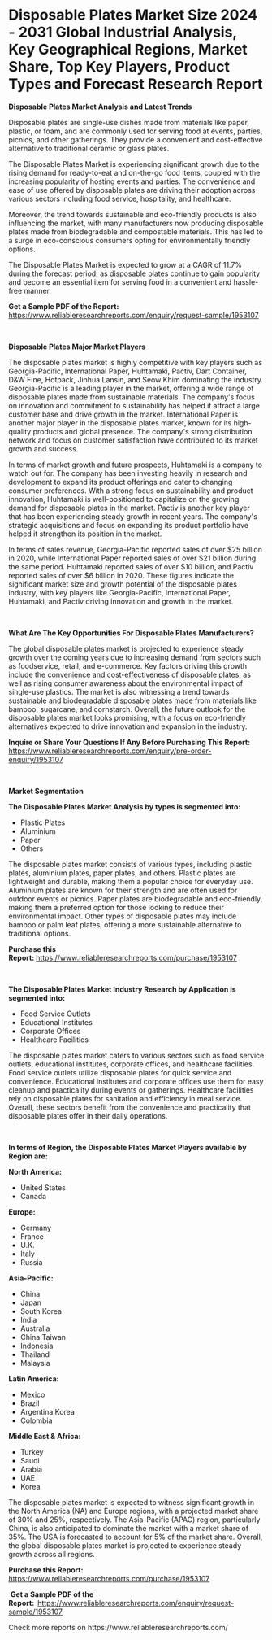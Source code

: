 <p><h1>Disposable Plates Market Size 2024 - 2031 Global Industrial Analysis, Key Geographical Regions, Market Share, Top Key Players, Product Types and Forecast Research Report</h1></p><p><strong>Disposable Plates Market Analysis and Latest Trends</strong></p>
<p><p>Disposable plates are single-use dishes made from materials like paper, plastic, or foam, and are commonly used for serving food at events, parties, picnics, and other gatherings. They provide a convenient and cost-effective alternative to traditional ceramic or glass plates.</p><p>The Disposable Plates Market is experiencing significant growth due to the rising demand for ready-to-eat and on-the-go food items, coupled with the increasing popularity of hosting events and parties. The convenience and ease of use offered by disposable plates are driving their adoption across various sectors including food service, hospitality, and healthcare.</p><p>Moreover, the trend towards sustainable and eco-friendly products is also influencing the market, with many manufacturers now producing disposable plates made from biodegradable and compostable materials. This has led to a surge in eco-conscious consumers opting for environmentally friendly options.</p><p>The Disposable Plates Market is expected to grow at a CAGR of 11.7% during the forecast period, as disposable plates continue to gain popularity and become an essential item for serving food in a convenient and hassle-free manner.</p></p>
<p><strong>Get a Sample PDF of the Report:&nbsp;</strong> <a href="https://www.reliableresearchreports.com/enquiry/request-sample/1953107">https://www.reliableresearchreports.com/enquiry/request-sample/1953107</a></p>
<p>&nbsp;</p>
<p><strong>Disposable Plates Major Market Players</strong></p>
<p><p>The disposable plates market is highly competitive with key players such as Georgia-Pacific, International Paper, Huhtamaki, Pactiv, Dart Container, D&W Fine, Hotpack, Jinhua Lansin, and Seow Khim dominating the industry. Georgia-Pacific is a leading player in the market, offering a wide range of disposable plates made from sustainable materials. The company's focus on innovation and commitment to sustainability has helped it attract a large customer base and drive growth in the market. International Paper is another major player in the disposable plates market, known for its high-quality products and global presence. The company's strong distribution network and focus on customer satisfaction have contributed to its market growth and success.</p><p>In terms of market growth and future prospects, Huhtamaki is a company to watch out for. The company has been investing heavily in research and development to expand its product offerings and cater to changing consumer preferences. With a strong focus on sustainability and product innovation, Huhtamaki is well-positioned to capitalize on the growing demand for disposable plates in the market. Pactiv is another key player that has been experiencing steady growth in recent years. The company's strategic acquisitions and focus on expanding its product portfolio have helped it strengthen its position in the market.</p><p>In terms of sales revenue, Georgia-Pacific reported sales of over $25 billion in 2020, while International Paper reported sales of over $21 billion during the same period. Huhtamaki reported sales of over $10 billion, and Pactiv reported sales of over $6 billion in 2020. These figures indicate the significant market size and growth potential of the disposable plates industry, with key players like Georgia-Pacific, International Paper, Huhtamaki, and Pactiv driving innovation and growth in the market.</p></p>
<p>&nbsp;</p>
<p><strong>What Are The Key Opportunities For Disposable Plates Manufacturers?</strong></p>
<p><p>The global disposable plates market is projected to experience steady growth over the coming years due to increasing demand from sectors such as foodservice, retail, and e-commerce. Key factors driving this growth include the convenience and cost-effectiveness of disposable plates, as well as rising consumer awareness about the environmental impact of single-use plastics. The market is also witnessing a trend towards sustainable and biodegradable disposable plates made from materials like bamboo, sugarcane, and cornstarch. Overall, the future outlook for the disposable plates market looks promising, with a focus on eco-friendly alternatives expected to drive innovation and expansion in the industry.</p></p>
<p><strong>Inquire or Share Your Questions If Any Before Purchasing This Report:</strong> <a href="https://www.reliableresearchreports.com/enquiry/pre-order-enquiry/1953107">https://www.reliableresearchreports.com/enquiry/pre-order-enquiry/1953107</a></p>
<p>&nbsp;</p>
<p><strong>Market Segmentation</strong></p>
<p><strong>The Disposable Plates Market Analysis by types is segmented into:</strong></p>
<p><ul><li>Plastic Plates</li><li>Aluminium</li><li>Paper</li><li>Others</li></ul></p>
<p><p>The disposable plates market consists of various types, including plastic plates, aluminium plates, paper plates, and others. Plastic plates are lightweight and durable, making them a popular choice for everyday use. Aluminium plates are known for their strength and are often used for outdoor events or picnics. Paper plates are biodegradable and eco-friendly, making them a preferred option for those looking to reduce their environmental impact. Other types of disposable plates may include bamboo or palm leaf plates, offering a more sustainable alternative to traditional options.</p></p>
<p><strong>Purchase this Report:&nbsp;</strong><a href="https://www.reliableresearchreports.com/purchase/1953107">https://www.reliableresearchreports.com/purchase/1953107</a></p>
<p>&nbsp;</p>
<p><strong>The Disposable Plates Market Industry Research by Application is segmented into:</strong></p>
<p><ul><li>Food Service Outlets</li><li>Educational Institutes</li><li>Corporate Offices</li><li>Healthcare Facilities</li></ul></p>
<p><p>The disposable plates market caters to various sectors such as food service outlets, educational institutes, corporate offices, and healthcare facilities. Food service outlets utilize disposable plates for quick service and convenience. Educational institutes and corporate offices use them for easy cleanup and practicality during events or gatherings. Healthcare facilities rely on disposable plates for sanitation and efficiency in meal service. Overall, these sectors benefit from the convenience and practicality that disposable plates offer in their daily operations.</p></p>
<p>&nbsp;</p>
<p><strong>In terms of Region, the Disposable Plates Market Players available by Region are:</strong></p>
<p>
    <p> <strong> North America: </strong>
        <ul>
            <li>United States</li>
            <li>Canada</li>
        </ul>
        </p> 
    <p> <strong> Europe: </strong>
        <ul>
            <li>Germany</li>
            <li>France</li>
            <li>U.K.</li>
            <li>Italy</li>
            <li>Russia</li>
        </ul>
        </p> 
    <p> <strong> Asia-Pacific: </strong>
        <ul>
            <li>China</li>
            <li>Japan</li>
            <li>South Korea</li>
            <li>India</li>
            <li>Australia</li>
            <li>China Taiwan</li>
            <li>Indonesia</li>
            <li>Thailand</li>
            <li>Malaysia</li>
        </ul>
        </p> 
    <p> <strong> Latin America: </strong>
        <ul>
            <li>Mexico</li>
            <li>Brazil</li>
            <li>Argentina Korea</li>
            <li>Colombia</li>
        </ul>
        </p> 
    <p> <strong> Middle East & Africa: </strong>
        <ul>
            <li>Turkey</li>
            <li>Saudi</li>
            <li>Arabia</li>
            <li>UAE</li>
            <li>Korea</li>
        </ul>
    </p>
    </p>
<p><p>The disposable plates market is expected to witness significant growth in the North America (NA) and Europe regions, with a projected market share of 30% and 25%, respectively. The Asia-Pacific (APAC) region, particularly China, is also anticipated to dominate the market with a market share of 35%. The USA is forecasted to account for 5% of the market share. Overall, the global disposable plates market is projected to experience steady growth across all regions.</p></p>
<p><strong>Purchase this Report: </strong><a href="https://www.reliableresearchreports.com/purchase/1953107">https://www.reliableresearchreports.com/purchase/1953107</a></p>
<p>&nbsp;<strong>Get a Sample PDF of the Report:&nbsp;&nbsp;</strong><a href="https://www.reliableresearchreports.com/enquiry/request-sample/1953107">https://www.reliableresearchreports.com/enquiry/request-sample/1953107</a></p>
<p><strong></strong></p>
<p>Check more reports on https://www.reliableresearchreports.com/</p>